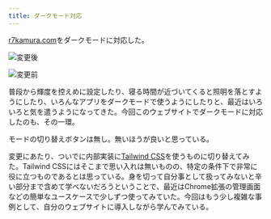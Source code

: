 ```yaml
---
title: ダークモード対応
---
```

[r7kamura.com](https://r7kamura.com/)をダークモードに対応した。

![](https://lh4.googleusercontent.com/_CaF0UQdZRkkJUAyrpwfkZy0ZhW3rqNFpbzri1izL81wluRhW-QYjQh5F80kS1lNsIUWbB4IFQmlQObXaPbFjmr2r20K4uQSeirHjqeDl4Jd4yULxkiqe7IzjpfS0OedHvEOSU6we4i1K1p4sMSWFxSltqze4tnA92iuCXDtI2LlNa2yvAiSyURjermF "変更後")

![](https://lh3.googleusercontent.com/ppNDoV-EZIrbMEiNIuznby9Lji64YCZD1aRdhgKu79MfdnwSRRl5GQpfp5bUBx-Ftvdi3LzlIf_DYNLxFiY4lC_F7vKu931SIRqCM1L9pzVnPoqBfjIeRPwDQSVsvrFI1Ms2awhOnzXql0Y6Kt3MSShWEq0AvRdO6NX2bptCeGD89PGpJBD7ti6Am_1D "変更前")

普段から輝度を控えめに設定したり、寝る時間が近づいてくると照明を落とすようにしたり、いろんなアプリをダークモードで使うようにしたりと、最近はいろいろと気を遣うようになってきた。今回このウェブサイトでダークモードに対応したのも、その一環。

モードの切り替えボタンは無し。無いほうが良いと思っている。

変更にあたり、ついでに内部実装に[Tailwind CSS](https://tailwindcss.com/)を使うものに切り替えてみた。Tailwind CSSにはそこまで思い入れは無いものの、特定の条件下で非常に役に立つものであるとは思っている。身を切って自分事として扱ってみないと辛い部分まで含めて学べないだろうということで、最近はChrome拡張の管理画面などの簡単なユースケースで少しずつ使ってみていた。今回はもう少し複雑な事例として、自分のウェブサイトに導入しながら学んでみている。
